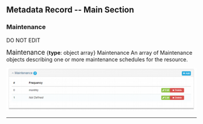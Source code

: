 ## Metadata Record -- Main Section
### Maintenance
DO NOT EDIT

<span class="md-panel" style="font-size: larger">Maintenance</span> {**type**: object array} <span class="md-panel">Maintenance</span> An array of <span class="md-panel">Maintenance</span> objects describing one or more maintenance schedules for the resource. 

![Points of Contact Panel](/assets/reference/edit-objects/maintenance.png)

---
